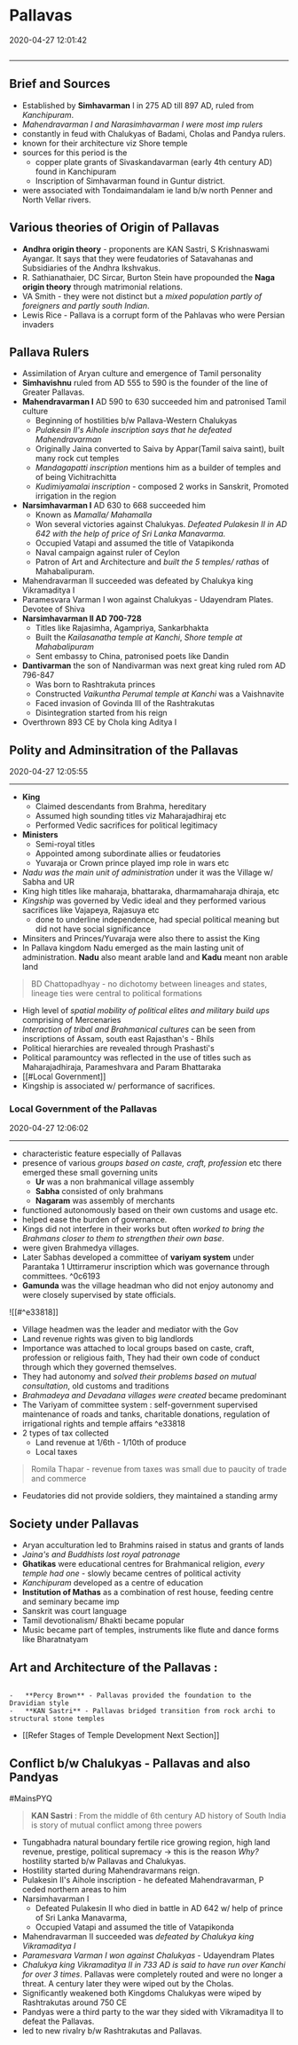 # Pallavas
2020-04-27 12:01:42

```toc
```
---

## Brief and Sources
-   Established by **Simhavarman** I in 275 AD till 897 AD, ruled from *Kanchipuram*.
-   *Mahendravarman I and Narasimhavarman I were most imp rulers*
-   constantly in feud with Chalukyas of Badami, Cholas and Pandya rulers.
-   known for their architecture viz Shore temple
-   sources for this period is the 
	- copper plate grants of Sivaskandavarman (early 4th century AD) found in Kanchipuram
	- Inscription of Simhavarman found in Guntur district.
- were associated with Tondaimandalam ie land b/w north Penner and North Vellar rivers. 

## Various theories of Origin of Pallavas 
-   **Andhra origin theory** - proponents are KAN Sastri, S Krishnaswami Ayangar. It says that they were feudatories of Satavahanas and Subsidiaries of the Andhra Ikshvakus.
-   R. Sathianathaier, DC Sircar, Burton Stein have propounded the **Naga origin theory** through matrimonial relations.
-   VA Smith - they were not distinct but a *mixed population partly of foreigners and partly south Indian*.
-   Lewis Rice - Pallava is a corrupt form of the Pahlavas who were Persian invaders

## Pallava Rulers
-   Assimilation of Aryan culture and emergence of Tamil personality
-   **Simhavishnu** ruled from AD 555 to 590 is the founder of the line of Greater Pallavas.
-   **Mahendravarman I** AD 590 to 630 succeeded him and patronised Tamil culture
    -   Beginning of hostilities b/w Pallava-Western Chalukyas
    -   *Pulakesin II's Aihole inscription says that he defeated Mahendravarman*
    -   Originally Jaina converted to Saiva by Appar(Tamil saiva saint), built many rock cut temples
    -   *Mandagapatti inscription* mentions him as a builder of temples and of being Vichitrachitta
    -   *Kudimiyamalai inscription* - composed 2 works in Sanskrit, Promoted irrigation in the region
-   **Narsimhavarman I** AD 630 to 668 succeeded him
    -   Known as *Mamalla/ Mahamalla*
    -   Won several victories against Chalukyas. *Defeated Pulakesin II in AD 642* *with the help of price of Sri Lanka Manavarma.*
    -   Occupied Vatapi and assumed the title of Vatapikonda
    -   Naval campaign against ruler of Ceylon
    -   Patron of Art and Architecture and *built the 5 temples/ rathas* of Mahabalipuram.
-   Mahendravarman II succeeded was defeated by Chalukya king Vikramaditya I
-   Paramesvara Varman I won against Chalukyas - Udayendram Plates. Devotee of Shiva
-   **Narsimhavarman II AD 700-728**
    -   Titles like Rajasimha, Agampriya, Sankarbhakta
    -   Built the *Kailasanatha temple at Kanchi*, *Shore temple at Mahabalipuram*
    -   Sent embassy to China, patronised poets like Dandin
-   **Dantivarman** the son of Nandivarman was next great king ruled rom AD 796-847
    -   Was born to Rashtrakuta princes
    -   Constructed *Vaikuntha Perumal temple at Kanchi* was a Vaishnavite
    -   Faced invasion of Govinda III of the Rashtrakutas
    -   Disintegration started from his reign
-   Overthrown 893 CE by Chola king Aditya I
 

## Polity and Adminsitration of the Pallavas
2020-04-27 12:05:55

---

  - **King**
    -   Claimed descendants from Brahma, hereditary
    -   Assumed high sounding titles viz Maharajadhiraj etc
    -   Performed Vedic sacrifices for political legitimacy
-   **Ministers**
    -   Semi-royal titles
    -   Appointed among subordinate allies or feudatories
    -   Yuvaraja or Crown prince played imp role in wars etc
-   *Nadu was the main unit of administration* under it was the Village w/ Sabha and UR
-   King high titles like maharaja, bhattaraka, dharmamaharaja dhiraja, etc
-   *Kingship* was governed by Vedic ideal and they performed various sacrifices like Vajapeya, Rajasuya etc
	-   done to underline independence, had special political meaning but did not have social significance
-   Minsiters and Princes/Yuvaraja were also there to assist the King
-   In Pallava kingdom Nadu emerged as the main lasting unit of administration. **Nadu** also meant arable land and **Kadu** meant non arable land
  > BD Chattopadhyay - no dichotomy between lineages and states, lineage ties were central to political formations
-   High level of *spatial mobility of political elites and military build ups* comprising of Mercenaries
-   *Interaction of tribal and Brahmanical cultures* can be seen from inscriptions of Assam, south east Rajasthan's - Bhils
-   Political hierarchies are revealed through Prashasti's
-   Political paramountcy was reflected in the use of titles such as Maharajadhiraja, Parameshvara and Param Bhattaraka
- [[#Local Government]]
- Kingship is associated w/ performance of sacrifices.



### Local Government of the Pallavas
2020-04-27 12:06:02
            
---

-   characteristic feature especially of Pallavas
-   presence of various *groups based on caste, craft, profession* etc there emerged these small governing units
    -   **Ur** was a non brahmanical village assembly
    -   **Sabha** consisted of only brahmans
    -   **Nagaram** was assembly of merchants
-   functioned autonomously based on their own customs and usage etc.
-   helped ease the burden of governance.
-   Kings did not interfere in their works but often *worked to bring the Brahmans closer to them to strengthen their own base*.
-   were given Brahmedya villages.
-   Later Sabhas developed a committee of **variyam system** under Parantaka 1 Uttirramerur inscription which was governance through committees. ^0c6193
-   **Gamunda** was the village headman who did not enjoy autonomy and were closely supervised by state officials.

![[#^e33818]]



-   Village headmen was the leader and mediator with the Gov
-   Land revenue rights was given to big landlords
-   Importance was attached to local groups based on caste, craft, profession or religious faith,  They had their own code of conduct through which they governed themselves.
-   They had autonomy and *solved their problems based on mutual consultation*, old customs and traditions
-   *Brahmadeya and Devadana villages were created* became predominant
-   The Variyam of committee system : self-government supervised maintenance of roads and tanks, charitable donations, regulation of irrigational rights and temple affairs ^e33818
-   2 types of tax collected
    -   Land revenue at 1/6th - 1/10th of produce
    -   Local taxes
>Romila Thapar - revenue from taxes was small due to paucity of trade and commerce
-   Feudatories did not provide soldiers, they maintained a standing army


## Society under Pallavas
-   Aryan acculturation led to Brahmins raised in status and grants of lands
-   *Jaina's and Buddhists lost royal patronage*
-   **Ghatikas** were educational centres for Brahmanical religion, *every temple had one* - slowly became centres of political activity
-   *Kanchipuram* developed as a centre of education
-   **Institution of Mathas** as a combination of rest house, feeding centre and seminary became imp
-   Sanskrit was court language
-   Tamil devotionalism/ Bhakti became popular
-   Music became part of temples, instruments like flute and dance forms like Bharatnatyam
 

## Art and Architecture of the Pallavas :

```ad-Views

-   **Percy Brown** - Pallavas provided the foundation to the Dravidian style
-   **KAN Sastri** - Pallavas bridged transition from rock archi to structural stone temples

```
-   [[Refer Stages of Temple Development Next Section]]


## Conflict b/w Chalukyas - Pallavas and also Pandyas 

#MainsPYQ 

> **KAN Sastri** :  From the middle of 6th century AD history of South India is story of mutual conflict among three powers
-   Tungabhadra natural boundary fertile rice growing region, high land revenue, prestige, political supremacy -> this is the reason *Why?* hostility started b/w Pallavas and Chalukyas.
- Hostility started during Mahendravarmans reign.
-   Pulakesin II's Aihole inscription - he defeated Mahendravarman, P ceded northern areas to him
-   Narsimhavarman I
    -   Defeated Pulakesin II who died in battle in AD 642 w/ help of prince of Sri Lanka Manavarma,
    -   Occupied Vatapi and assumed the title of Vatapikonda
-   Mahendravarman II succeeded was *defeated by Chalukya king Vikramaditya I*
-   *Paramesvara Varman I won against Chalukyas* - Udayendram Plates
- *Chalukya king Vikramaditya II in 733 AD is said to have run over Kanchi for over 3 times*. Pallavas were completely routed and were no longer a threat. A century later they were wiped out by the Cholas. 
-   Significantly weakened both Kingdoms Chalukyas were wiped by Rashtrakutas around 750 CE 
- Pandyas were a third party to the war they sided with Vikramaditya II to defeat the Pallavas.
- led to new rivalry b/w Rashtrakutas and Pallavas.



